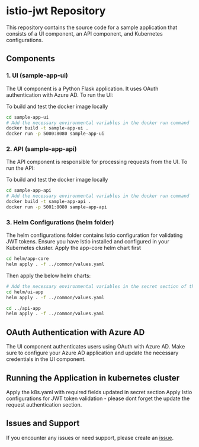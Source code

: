 # istio-jwt Repository

This repository contains the source code for a sample application that consists of a UI component, an API component, and Kubernetes configurations.

## Components

### 1. UI (sample-app-ui)

The UI component is a Python Flask application. It uses OAuth authentication with Azure AD. To run the UI:

To build and test the docker image locally

```bash
cd sample-app-ui
# Add the necessary environmental variables in the docker run command
docker build -t sample-app-ui .
docker run -p 5000:8080 sample-app-ui
```

### 2. API (sample-app-api)

The API component is responsible for processing requests from the UI. To run the API:

To build and test the docker image locally

```bash
cd sample-app-api
# Add the necessary environmental variables in the docker run command
docker build -t sample-app-api .
docker run -p 5001:8080 sample-app-api
```

### 3. Helm Configurations (helm folder)

The helm configurations folder contains Istio configuration for validating JWT tokens. Ensure you have Istio installed and configured in your Kubernetes cluster. 
Apply the app-core helm chart first

```bash
cd helm/app-core
helm apply . -f ../common/values.yaml
```

Then apply the below helm charts:

```bash
# Add the necessary environmental variables in the secret section of the yaml
cd helm/ui-app
helm apply . -f ../common/values.yaml

cd ../api-app
helm apply . -f ../common/values.yaml
```

## OAuth Authentication with Azure AD
The UI component authenticates users using OAuth with Azure AD. Make sure to configure your Azure AD application and update the necessary credentials in the UI component.

## Running the Application in kubernetes cluster
Apply the k8s.yaml with required fields updated in secret section
Apply Istio configurations for JWT token validation - please dont forget the update the request authentication section.


## Issues and Support
If you encounter any issues or need support, please create an [issue](https://github.com/Jotheesh-Joe/istio-jwt/issues).



